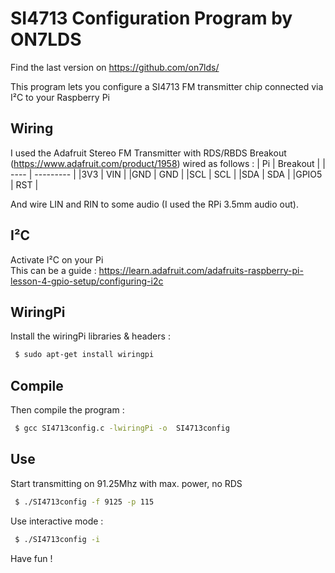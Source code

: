 SI4713 Configuration Program by ON7LDS
======================================

Find the last version on https://github.com/on7lds/

This program lets you configure a SI4713 FM transmitter chip connected via I²C to your Raspberry Pi

## Wiring
I used the Adafruit Stereo FM Transmitter with RDS/RBDS Breakout (https://www.adafruit.com/product/1958)
wired as follows :
| Pi   | Breakout  |
| ---- | --------- |
|3V3   |     VIN   |
|GND   |     GND   |
|SCL   |     SCL   |
|SDA   |     SDA   |
|GPIO5 |     RST   |

And wire LIN and RIN to some audio (I used the RPi 3.5mm audio out).

## I²C
Activate I²C on your Pi  
This can be a guide : https://learn.adafruit.com/adafruits-raspberry-pi-lesson-4-gpio-setup/configuring-i2c

## WiringPi
Install the wiringPi libraries & headers :


```sh
 $ sudo apt-get install wiringpi
```

## Compile
Then compile the program :

```sh
 $ gcc SI4713config.c -lwiringPi -o  SI4713config
```

## Use
Start transmitting on 91.25Mhz with max. power, no RDS
```sh
 $ ./SI4713config -f 9125 -p 115
```

Use interactive mode :
```sh
 $ ./SI4713config -i
```


Have fun !

